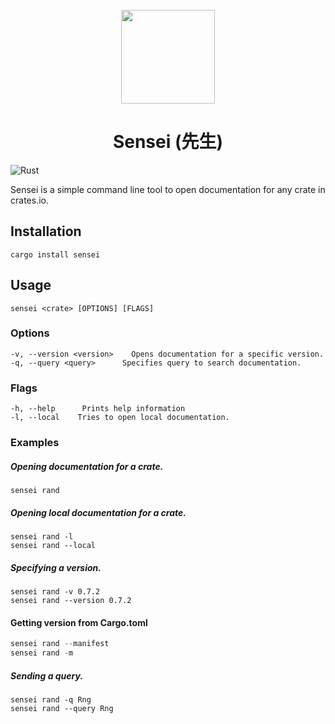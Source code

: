 <div align="center">
  <br>
  <img src="https://raw.githubusercontent.com/edfloreshz/sensei/main/docs/assets/logo.png" width="150" />

  <h1>Sensei (先生)</h1>
</div>

![Rust](https://github.com/edfloreshz/sensei/workflows/Rust/badge.svg?branch=main)

Sensei is a simple command line tool to open documentation for any crate in crates.io. 

## Installation
```
cargo install sensei
```

## Usage 

```
sensei <crate> [OPTIONS] [FLAGS]
```

### Options

```
-v, --version <version>    Opens documentation for a specific version. 
-q, --query <query>      Specifies query to search documentation. 
```

### Flags
```
-h, --help      Prints help information
-l, --local    Tries to open local documentation.
``` 


### Examples
##### Opening documentation for a crate.
```
sensei rand
```
##### Opening local documentation for a crate.
```
sensei rand -l
sensei rand --local
```
##### Specifying a version.
```
sensei rand -v 0.7.2
sensei rand --version 0.7.2
```
#### Getting version from Cargo.toml
```rust 
sensei rand --manifest
sensei rand -m
```
##### Sending a query.
```
sensei rand -q Rng
sensei rand --query Rng
```

